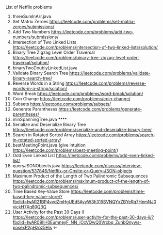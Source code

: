List of Netflix problems

1. threeSumInArr.java
2. Set Matrix Zeroes https://leetcode.com/problems/set-matrix-zeroes/submissions/
3. Add Two Numbers https://leetcode.com/problems/add-two-numbers/submissions/
4. Intersection of Two Linked Lists https://leetcode.com/problems/intersection-of-two-linked-lists/solution/
5. Binary Tree Zigzag Level Order Traversal https://leetcode.com/problems/binary-tree-zigzag-level-order-traversal/solution/
6. binaryTwoDoublyLinkedList.java
7. Validate Binary Search Tree https://leetcode.com/problems/validate-binary-search-tree/
8. Reverse Words in a String https://leetcode.com/problems/reverse-words-in-a-string/solution/
9. Word Break https://leetcode.com/problems/word-break/solution/ 
10. Coin Change https://leetcode.com/problems/coin-change/ 
11. Subsets https://leetcode.com/problems/subsets/ 
12. Generate Parantheses https://leetcode.com/problems/generate-parentheses/ 
13. minSpanningTree.java ****
14. Serialize and Deserialize Binary Tree https://leetcode.com/problems/serialize-and-deserialize-binary-tree/ 
15. Search in Rotated Sorted Array https://leetcode.com/problems/search-in-rotated-sorted-array/ 
16. bestMeetingPoint.java (give intuition https://leetcode.com/problems/best-meeting-point/) 
17. Odd Even Linked List https://leetcode.com/problems/odd-even-linked-list/ 
18. queryJSONObjects.java https://leetcode.com/discuss/interview-question/537846/Netflix-or-Onsite-or-Query-JSON-objects 
19. Maximum Product of the Length of Two Palindromic Subsequences https://leetcode.com/problems/maximum-product-of-the-length-of-two-palindromic-subsequences/ 
21. Time Based Key-Value Store https://leetcode.com/problems/time-based-key-value-store/?fbclid=IwAR21BP4vvdZmHgUEd5AyyW3h315SVNQYxZBYeRq7HemNJ0yickH7Xq80Q3Q 
22. User Activity for the Past 30 Days II https://leetcode.com/problems/user-activity-for-the-past-30-days-ii/?fbclid=IwAR09IlH0EumneyF_NN_jOcVQwQ0Vrcbq_ZuhbQnyws-posexP2pHzoz5His <-
